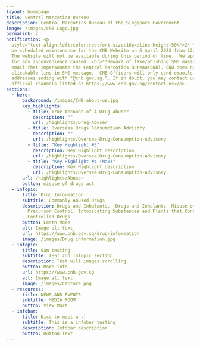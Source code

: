 ```yaml
---
layout: homepage
title: Central Narcotics Bureau
description: Central Narcotics Bureau of the Singapore Government
image: /images/CNB Logo.jpg
permalink: /
notification: <p
  style="text-align:left;color:red;font-size:16px;line-height:50%">2* There will
  be scheduled maintenance for the CNB Website on 6 April 2022 from 12pm to 1pm.
  The website will not be available during this period of time.  We apologise
  for any inconvenience caused. <br>**Beware of fake/phishing SMS masses or
  email that impersonate the Central Narcotics Bureau(CNB). CNB does not send
  clicakable lins in SMS message.  CNB Officers will only send emaoils from
  addresses ending with "@cnb.gov.sg.". If in doubt, you may contact us via the
  official channels listed at https://www.cnb.gov.sg/contact-us</p>
sections:
  - hero:
      background: /images/CNB-about-us.jpg
      key_highlights:
        - title: True Account of A Drug Abuser
          description: ""
          url: /highlights/Drug-Abuser
        - title: Overseas Drugs Consumption Advisory
          description: ""
          url: /highlights/Oversea-Drug-Consumption-Advisory
        - title: "Key Highlight #3"
          description: Key Highlight description
          url: /highlights/Oversea-Drug-Consumption-Advisory
        - title: "Key Highlight #4 (Max)"
          description: Key Highlight description
          url: /highlights/Oversea-Drug-Consumption-Advisory
      url: /highlights/Abuser
      button: misuse of drugs act
  - infopic:
      title: Drug Information
      subtitle: Commonly Abused Drugs
      description: Drugs and Inhalants,  Drugs and Inhalants  Misuse of Drugs Act,
        Precursor Control, Intoxicating Substances and Plants that Contain
        Controlled Drugs
      button: Learn More
      alt: Image alt text
      url: https://www.cnb.gov.sg/drug-information
      image: /images/Drug information.jpg
  - infopic:
      title: Sam testing
      subtitle: TEST 2nd Infopic section
      description: Test will images scrolling
      button: More info
      url: https://www.cnb.gov.sg
      alt: Image alt text
      image: /images/Capture.png
  - resources:
      title: NEWS AND EVENTS
      subtitle: MEDIA ROOM
      button: View More
  - infobar:
      title: Nice to meet u :)
      subtitle: This is a infobar testing
      description: Infobar description
      button: Button Text
---
```

